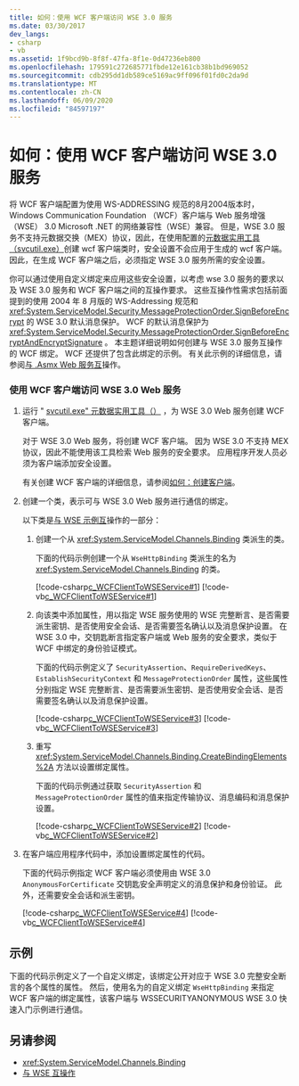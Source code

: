 ```yaml
---
title: 如何：使用 WCF 客户端访问 WSE 3.0 服务
ms.date: 03/30/2017
dev_langs:
- csharp
- vb
ms.assetid: 1f9bcd9b-8f8f-47fa-8f1e-0d47236eb800
ms.openlocfilehash: 179591c272685771fbde12e161cb38b1bd969052
ms.sourcegitcommit: cdb295dd1db589ce5169ac9ff096f01fd0c2da9d
ms.translationtype: MT
ms.contentlocale: zh-CN
ms.lasthandoff: 06/09/2020
ms.locfileid: "84597197"
---
```

# <a name="how-to-access-a-wse-30-service-with-a-wcf-client"></a>如何：使用 WCF 客户端访问 WSE 3.0 服务
将 WCF 客户端配置为使用 WS-ADDRESSING 规范的8月2004版本时，Windows Communication Foundation （WCF）客户端与 Web 服务增强（WSE） 3.0 Microsoft .NET 的网络兼容性（WSE）兼容。 但是，WSE 3.0 服务不支持元数据交换（MEX）协议，因此，在使用配置的[元数据实用工具（svcutil.exe）](../servicemodel-metadata-utility-tool-svcutil-exe.md)创建 wcf 客户端类时，安全设置不会应用于生成的 wcf 客户端。 因此，在生成 WCF 客户端之后，必须指定 WSE 3.0 服务所需的安全设置。  
  
 你可以通过使用自定义绑定来应用这些安全设置，以考虑 wse 3.0 服务的要求以及 WSE 3.0 服务和 WCF 客户端之间的互操作要求。 这些互操作性需求包括前面提到的使用 2004 年 8 月版的 WS-Addressing 规范和 <xref:System.ServiceModel.Security.MessageProtectionOrder.SignBeforeEncrypt> 的 WSE 3.0 默认消息保护。 WCF 的默认消息保护为 <xref:System.ServiceModel.Security.MessageProtectionOrder.SignBeforeEncryptAndEncryptSignature> 。 本主题详细说明如何创建与 WSE 3.0 服务互操作的 WCF 绑定。 WCF 还提供了包含此绑定的示例。 有关此示例的详细信息，请参阅[与 .Asmx Web 服务互](../samples/interoperating-with-asmx-web-services.md)操作。  
  
### <a name="to-access-a-wse-30-web-service-with-a-wcf-client"></a>使用 WCF 客户端访问 WSE 3.0 Web 服务  
  
1. 运行 " [svcutil.exe" 元数据实用工具（）](../servicemodel-metadata-utility-tool-svcutil-exe.md) ，为 WSE 3.0 Web 服务创建 WCF 客户端。  
  
     对于 WSE 3.0 Web 服务，将创建 WCF 客户端。 因为 WSE 3.0 不支持 MEX 协议，因此不能使用该工具检索 Web 服务的安全要求。 应用程序开发人员必须为客户端添加安全设置。  
  
     有关创建 WCF 客户端的详细信息，请参阅[如何：创建客户端](../how-to-create-a-wcf-client.md)。  
  
2. 创建一个类，表示可与 WSE 3.0 Web 服务进行通信的绑定。  
  
     以下类是[与 WSE 示例互](https://docs.microsoft.com/previous-versions/dotnet/netframework-3.5/ms752257%28v=vs.90%29)操作的一部分：  
  
    1. 创建一个从 <xref:System.ServiceModel.Channels.Binding> 类派生的类。  
  
         下面的代码示例创建一个从 `WseHttpBinding` 类派生的名为 <xref:System.ServiceModel.Channels.Binding> 的类。  
  
         [!code-csharp[c_WCFClientToWSEService#1](../../../../samples/snippets/csharp/VS_Snippets_CFX/c_wcfclienttowseservice/cs/wsehttpbinding.cs#1)]
         [!code-vb[c_WCFClientToWSEService#1](../../../../samples/snippets/visualbasic/VS_Snippets_CFX/c_wcfclienttowseservice/vb/wsehttpbinding.vb#1)]  
  
    2. 向该类中添加属性，用以指定 WSE 服务使用的 WSE 完整断言、是否需要派生密钥、是否使用安全会话、是否需要签名确认以及消息保护设置。 在 WSE 3.0 中，交钥匙断言指定客户端或 Web 服务的安全要求，类似于 WCF 中绑定的身份验证模式。  
  
         下面的代码示例定义了 `SecurityAssertion`、`RequireDerivedKeys`、`EstablishSecurityContext` 和 `MessageProtectionOrder` 属性，这些属性分别指定 WSE 完整断言、是否需要派生密钥、是否使用安全会话、是否需要签名确认以及消息保护设置。  
  
         [!code-csharp[c_WCFClientToWSEService#3](../../../../samples/snippets/csharp/VS_Snippets_CFX/c_wcfclienttowseservice/cs/wsehttpbinding.cs#3)]
         [!code-vb[c_WCFClientToWSEService#3](../../../../samples/snippets/visualbasic/VS_Snippets_CFX/c_wcfclienttowseservice/vb/wsehttpbinding.vb#3)]  
  
    3. 重写 <xref:System.ServiceModel.Channels.Binding.CreateBindingElements%2A> 方法以设置绑定属性。  
  
         下面的代码示例通过获取 `SecurityAssertion` 和 `MessageProtectionOrder` 属性的值来指定传输协议、消息编码和消息保护设置。  
  
         [!code-csharp[c_WCFClientToWSEService#2](../../../../samples/snippets/csharp/VS_Snippets_CFX/c_wcfclienttowseservice/cs/wsehttpbinding.cs#2)]
         [!code-vb[c_WCFClientToWSEService#2](../../../../samples/snippets/visualbasic/VS_Snippets_CFX/c_wcfclienttowseservice/vb/wsehttpbinding.vb#2)]  
  
3. 在客户端应用程序代码中，添加设置绑定属性的代码。  
  
     下面的代码示例指定 WCF 客户端必须使用由 WSE 3.0 `AnonymousForCertificate` 交钥匙安全声明定义的消息保护和身份验证。 此外，还需要安全会话和派生密钥。  
  
     [!code-csharp[c_WCFClientToWSEService#4](../../../../samples/snippets/csharp/VS_Snippets_CFX/c_wcfclienttowseservice/cs/client.cs#4)]
     [!code-vb[c_WCFClientToWSEService#4](../../../../samples/snippets/visualbasic/VS_Snippets_CFX/c_wcfclienttowseservice/vb/client.vb#4)]  
  
## <a name="example"></a>示例  
 下面的代码示例定义了一个自定义绑定，该绑定公开对应于 WSE 3.0 完整安全断言的各个属性的属性。 然后，使用名为的自定义绑定 `WseHttpBinding` 来指定 WCF 客户端的绑定属性，该客户端与 WSSECURITYANONYMOUS WSE 3.0 快速入门示例进行通信。  

## <a name="see-also"></a>另请参阅

- <xref:System.ServiceModel.Channels.Binding>
- [与 WSE 互操作](https://docs.microsoft.com/previous-versions/dotnet/netframework-3.5/ms752257%28v=vs.90%29)
